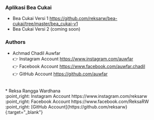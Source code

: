 ### Aplikasi Bea Cukai <a id="section-1"></a>
- Bea Cukai Versi 1 https://github.com/reksarw/bea-cukai/tree/master/bea_cukai-v1 <br/>
- Bea Cukai Versi 2 (coming soon)<br/>

### Authors <a id="section-2"></a>
* Achmad Chadil Auwfar<br/>
:point_right: Instagram Account https://www.instagram.com/auwfar<br/>
:point_right: Facebook Account https://www.facebook.com/auwfar.chadil<br/>
:point_right: GitHub Account https://github.com/auwfar<br/>
<br/>
* Reksa Rangga Wardhana<br/>
:point_right: Instagram Account https://www.instagram.com/reksarw<br/>
:point_right: Facebook Account https://www.facebook.com/ReksaRW<br/>
:point_right: [GitHub Account]{https://github.com/reksarw}{:target="_blank"}<br/>